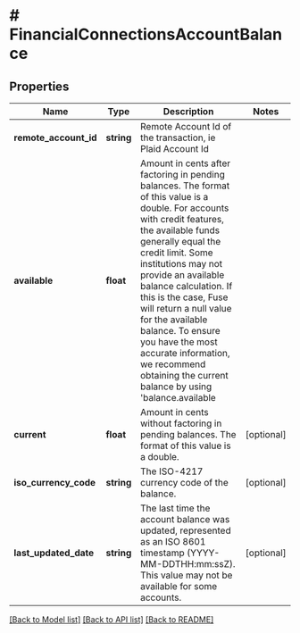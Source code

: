 # # FinancialConnectionsAccountBalance

## Properties

Name | Type | Description | Notes
------------ | ------------- | ------------- | -------------
**remote_account_id** | **string** | Remote Account Id of the transaction, ie Plaid Account Id |
**available** | **float** | Amount in cents after factoring in pending balances. The format of this value is a double. For accounts with credit features, the available funds generally equal the credit limit. Some institutions may not provide an available balance calculation. If this is the case, Fuse will return a null value for the available balance. To ensure you have the most accurate information, we recommend obtaining the current balance by using &#39;balance.available || balance.current&#39;. | [optional]
**current** | **float** | Amount in cents without factoring in pending balances. The format of this value is a double. | [optional]
**iso_currency_code** | **string** | The ISO-4217 currency code of the balance. | [optional]
**last_updated_date** | **string** | The last time the account balance was updated, represented as an ISO 8601 timestamp (YYYY-MM-DDTHH:mm:ssZ). This value may not be available for some accounts. | [optional]

[[Back to Model list]](../../README.md#models) [[Back to API list]](../../README.md#endpoints) [[Back to README]](../../README.md)
